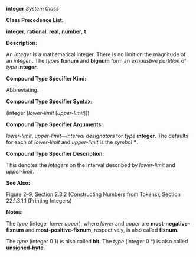 **integer** *System Class* 



**Class Precedence List:** 



**integer**, **rational**, **real**, **number**, **t** 



**Description:** 



An *integer* is a mathematical integer. There is no limit on the magnitude of an *integer* . The *types* **fixnum** and **bignum** form an *exhaustive partition* of *type* **integer**. 



**Compound Type Specifier Kind:** 



Abbreviating. 



**Compound Type Specifier Syntax:** 



(integer [*lower-limit* [*upper-limit*]]) 



**Compound Type Specifier Arguments:** 



*lower-limit*, *upper-limit*—*interval designators* for *type* **integer**. The defaults for each of *lower-limit* and *upper-limit* is the *symbol* **\***. 



**Compound Type Specifier Description:** 



This denotes the *integers* on the interval described by *lower-limit* and *upper-limit*. 



**See Also:** 



Figure 2–9, Section 2.3.2 (Constructing Numbers from Tokens), Section 22.1.3.1.1 (Printing Integers) 



**Notes:** 



The *type* (integer *lower upper*), where *lower* and *upper* are **most-negative-fixnum** and **most-positive-fixnum**, respectively, is also called **fixnum**. 



The *type* (integer 0 1) is also called **bit**. The *type* (integer 0 \*) is also called **unsigned-byte**. 